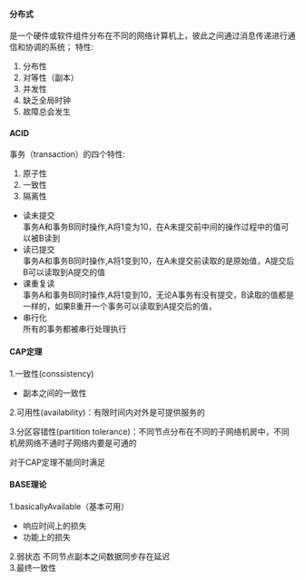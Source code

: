 #### 分布式 ####
是一个硬件或软件组件分布在不同的网络计算机上，彼此之间通过消息传递进行通信和协调的系统；
特性:  
1. 分布性  
2. 对等性（副本）  
3. 并发性  
4. 缺乏全局时钟  
5. 故障总会发生  

#### ACID ####
事务（transaction）的四个特性:  
1. 原子性  
2. 一致性  
3. 隔离性  
	
- 读未提交  
	事务A和事务B同时操作,A将1变为10，在A未提交前中间的操作过程中的值可以被B读到  
- 读已提交  
	事务A和事务B同时操作,A将1变到10，在A未提交前读取的是原始值，A提交后B可以读取到A提交的值
- 课重复读  
	事务A和事务B同时操作,A将1变到10，无论A事务有没有提交，B读取的值都是一样的，如果B重开一个事务可以读取到A提交后的值，
- 串行化  
	所有的事务都被串行处理执行  
#### CAP定理 ####
1.一致性(conssistency)  

- 副本之间的一致性  

2.可用性(availability)：有限时间内对外是可提供服务的  

3.分区容错性(partition tolerance)：不同节点分布在不同的子网络机房中，不同机房网络不通时子网络内要是可通的  

对于CAP定理不能同时满足  

#### BASE理论 ####
1.basicallyAvailable（基本可用）  

- 响应时间上的损失  
- 功能上的损失 
 
2.弱状态
	不同节点副本之间数据同步存在延迟  
3.最终一致性  

